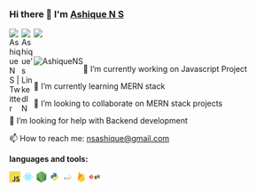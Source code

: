 ### Hi there 👋 I'm [Ashique N S](https://ashnetn.github.io/)

<a href="https://twitter.com/ashiquens">
  <img align="left" alt="Ashique N S | Twitter" width="22px" src="https://raw.githubusercontent.com/peterthehan/peterthehan/master/assets/twitter.svg" />
</a>
<a href="https://www.linkedin.com/in/ashiquens/">
  <img align="left" alt="Ashique's LinkedIN" width="22px" src="https://raw.githubusercontent.com/peterthehan/peterthehan/master/assets/linkedin.svg" />
</a> 

![](https://visitor-badge.glitch.me/badge?page_id=ashnetn.ashnetn)

<br /> 
<img align="left" src="https://github-readme-stats.vercel.app/api?username=Ashnetn&show_icons=true&theme=gotham" alt="AshiqueNS" />

<p>🔭 I’m currently working on Javascript Project</p>
<p>🌱 I’m currently learning MERN stack</p>
<p>👯 I’m looking to collaborate on MERN stack projects</p>
<p>🤔 I’m looking for help with Backend development</p>
<p>📫 How to reach me: <a href="mailto:nsashique@gmail.com">nsashique@gmail.com</a></p>


**languages and tools:**  

<code><img height="20" src="https://raw.githubusercontent.com/github/explore/80688e429a7d4ef2fca1e82350fe8e3517d3494d/topics/javascript/javascript.png"></code>
<code><img height="20" src="https://raw.githubusercontent.com/github/explore/80688e429a7d4ef2fca1e82350fe8e3517d3494d/topics/react/react.png"></code>
<code><img height="20" src="https://raw.githubusercontent.com/github/explore/80688e429a7d4ef2fca1e82350fe8e3517d3494d/topics/nodejs/nodejs.png"></code>
<code><img height="20" src="https://raw.githubusercontent.com/github/explore/80688e429a7d4ef2fca1e82350fe8e3517d3494d/topics/python/python.png"></code>
<code><img height="20" src="https://raw.githubusercontent.com/github/explore/80688e429a7d4ef2fca1e82350fe8e3517d3494d/topics/mysql/mysql.png"></code>
<code><img height="20" src="https://raw.githubusercontent.com/github/explore/80688e429a7d4ef2fca1e82350fe8e3517d3494d/topics/firebase/firebase.png"></code>
<code><img height="20" src="https://raw.githubusercontent.com/github/explore/80688e429a7d4ef2fca1e82350fe8e3517d3494d/topics/git/git.png"></code>
<br />








